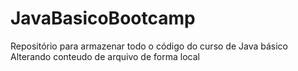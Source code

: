 # JavaBasicoBootcamp
Repositório para armazenar todo o código do curso de Java básico
Alterando conteudo de arquivo de forma local
